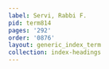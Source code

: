 ```yaml
---
label: Servi, Rabbi F.
pid: term814
pages: '292'
order: '0876'
layout: generic_index_term
collection: index-headings
---
```

